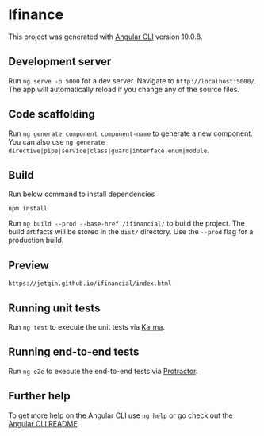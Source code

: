 # Ifinance

This project was generated with [Angular CLI](https://github.com/angular/angular-cli) version 10.0.8.

## Development server

Run `ng serve -p 5000` for a dev server. Navigate to `http://localhost:5000/`. The app will automatically reload if you change any of the source files.

## Code scaffolding

Run `ng generate component component-name` to generate a new component. You can also use `ng generate directive|pipe|service|class|guard|interface|enum|module`.

## Build

Run below command to install dependencies

```
npm install
```

Run `ng build --prod --base-href /ifinancial/` to build the project. The build artifacts will be stored in the `dist/` directory. Use the `--prod` flag for a production build.

## Preview

```
https://jetqin.github.io/ifinancial/index.html
```


## Running unit tests

Run `ng test` to execute the unit tests via [Karma](https://karma-runner.github.io).

## Running end-to-end tests

Run `ng e2e` to execute the end-to-end tests via [Protractor](http://www.protractortest.org/).

## Further help

To get more help on the Angular CLI use `ng help` or go check out the [Angular CLI README](https://github.com/angular/angular-cli/blob/master/README.md).
